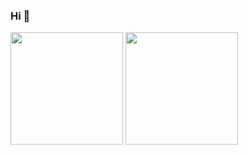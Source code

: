 ### Hi 👋

<p>
<!-- GitHub Stats -->
<img height="180em" src="https://github-readme-stats.vercel.app/api?username=rstemmer&show_icons=true&include_all_commits=true&count_private=true&theme=dark" />

<!-- Most Used Languages -->
<img height="180em" src="https://github-readme-stats.vercel.app/api/top-langs/?username=rstemmer&show_icons=true&layout=compact&theme=dark&langs_count=6"/>
</p>

<!--
**rstemmer/rstemmer** is a ✨ _special_ ✨ repository because its `README.md` (this file) appears on your GitHub profile.

Here are some ideas to get you started:

- 🔭 I’m currently working on ...
- 🌱 I’m currently learning ...
- 👯 I’m looking to collaborate on ...
- 🤔 I’m looking for help with ...
- 💬 Ask me about ...
- 📫 How to reach me: ...
- 😄 Pronouns: ...
- ⚡ Fun fact: ...
-->
